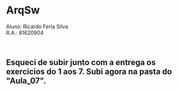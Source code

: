 # ArqSw
Aluno: Ricardo Ferla Silva 
</br>R.A.: 81620904

</br>
<h2>Esqueci de subir junto com a entrega os exercicios do 1 aos 7. Subi agora na pasta do "Aula_07".</h2>
